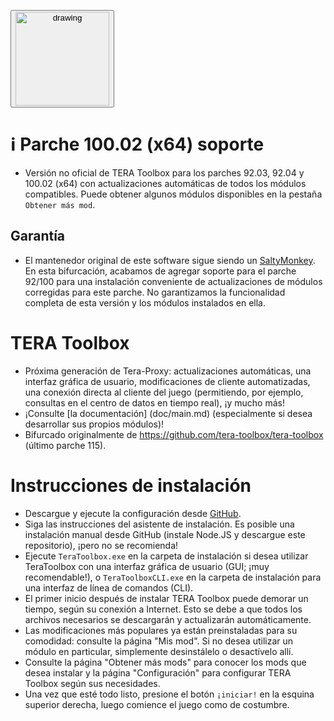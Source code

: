 <a href="https://github.com/Loliconera/tera-guide-spanish/archive/refs/heads/master.zip" target="_blank"><button><span title="Descargar Guía"><img src="https://i.imgur.com/v1aL2sG.png"  alt="drawing" width="150" /></button></a>

# :information_source: Parche 100.02 (x64) soporte

* Versión no oficial de TERA Toolbox para los parches 92.03, 92.04 y 100.02 (x64) con actualizaciones automáticas de todos los módulos compatibles. Puede obtener algunos módulos disponibles en la pestaña `Obtener más mod`.

## Garantía

* El mantenedor original de este software sigue siendo un [SaltyMonkey](https://github.com/SaltyMonkey). En esta bifurcación, acabamos de agregar soporte para el parche 92/100 para una instalación conveniente de actualizaciones de módulos corregidas para este parche. No garantizamos la funcionalidad completa de esta versión y los módulos instalados en ella.

# TERA Toolbox
* Próxima generación de Tera-Proxy: actualizaciones automáticas, una interfaz gráfica de usuario, modificaciones de cliente automatizadas, una conexión directa al cliente del juego (permitiendo, por ejemplo, consultas en el centro de datos en tiempo real), ¡y mucho más!
* ¡Consulte [la documentación] (doc/main.md) (especialmente si desea desarrollar sus propios módulos)!
* Bifurcado originalmente de https://github.com/tera-toolbox/tera-toolbox (último parche 115).

# Instrucciones de instalación
* Descargue y ejecute la configuración desde [GitHub](https://github.com/tera-private-toolbox/tera-toolbox/releases/download/teratoolbox-setup/TeraToolboxSetup.exe).
* Siga las instrucciones del asistente de instalación. Es posible una instalación manual desde GitHub (instale Node.JS y descargue este repositorio), ¡pero no se recomienda!
* Ejecute `TeraToolbox.exe` en la carpeta de instalación si desea utilizar TeraToolbox con una interfaz gráfica de usuario (GUI; ¡muy recomendable!), o `TeraToolboxCLI.exe` en la carpeta de instalación para una interfaz de línea de comandos (CLI).
* El primer inicio después de instalar TERA Toolbox puede demorar un tiempo, según su conexión a Internet. Esto se debe a que todos los archivos necesarios se descargarán y actualizarán automáticamente.
* Las modificaciones más populares ya están preinstaladas para su comodidad: consulte la página "Mis mod". Si no desea utilizar un módulo en particular, simplemente desinstálelo o desactívelo allí.
* Consulte la página "Obtener más mods" para conocer los mods que desea instalar y la página "Configuración" para configurar TERA Toolbox según sus necesidades.
* Una vez que esté todo listo, presione el botón `¡iniciar!` en la esquina superior derecha, luego comience el juego como de costumbre.
